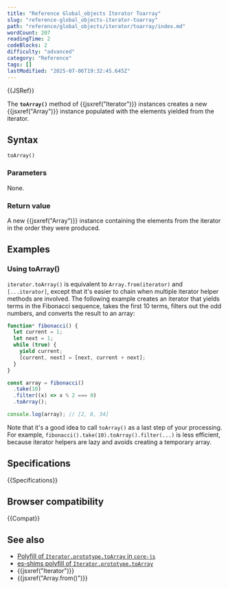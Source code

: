 ```yaml
---
title: "Reference Global_objects Iterator Toarray"
slug: "reference-global_objects-iterator-toarray"
path: "reference/global_objects/iterator/toarray/index.md"
wordCount: 207
readingTime: 2
codeBlocks: 2
difficulty: "advanced"
category: "Reference"
tags: []
lastModified: "2025-07-06T19:32:45.645Z"
---
```



{{JSRef}}

The **`toArray()`** method of {{jsxref("Iterator")}} instances creates a new {{jsxref("Array")}} instance populated with the elements yielded from the iterator.

## Syntax

```js-nolint
toArray()
```

### Parameters

None.

### Return value

A new {{jsxref("Array")}} instance containing the elements from the iterator in the order they were produced.

## Examples

### Using toArray()

`iterator.toArray()` is equivalent to `Array.from(iterator)` and `[...iterator]`, except that it's easier to chain when multiple iterator helper methods are involved. The following example creates an iterator that yields terms in the Fibonacci sequence, takes the first 10 terms, filters out the odd numbers, and converts the result to an array:

```js
function* fibonacci() {
  let current = 1;
  let next = 1;
  while (true) {
    yield current;
    [current, next] = [next, current + next];
  }
}

const array = fibonacci()
  .take(10)
  .filter((x) => x % 2 === 0)
  .toArray();

console.log(array); // [2, 8, 34]
```

Note that it's a good idea to call `toArray()` as a last step of your processing. For example, `fibonacci().take(10).toArray().filter(...)` is less efficient, because iterator helpers are lazy and avoids creating a temporary array.

## Specifications

{{Specifications}}

## Browser compatibility

{{Compat}}

## See also

- [Polyfill of `Iterator.prototype.toArray` in `core-js`](https://github.com/zloirock/core-js#iterator-helpers)
- [es-shims polyfill of `Iterator.prototype.toArray`](https://www.npmjs.com/package/es-iterator-helpers)
- {{jsxref("Iterator")}}
- {{jsxref("Array.from()")}}
